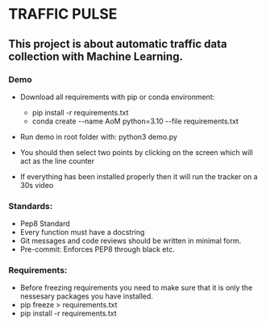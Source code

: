 # TRAFFIC PULSE

## This project is about automatic traffic data collection with Machine Learning.

### Demo
- Download all requirements with pip or conda environment:
    - pip install -r requirements.txt
    - conda create --name AoM python=3.10 --file requirements.txt

- Run demo in root folder with: python3 demo.py
- You should then select two points by clicking on the screen which will act as the line counter
- If everything has been installed properly then it will run the tracker on a 30s video

### Standards:
- Pep8 Standard
- Every function must have a docstring
- Git messages and code reviews should be written in minimal form.
- Pre-commit: Enforces PEP8 through black etc.

### Requirements:
- Before freezing requirements you need to make sure that it is only the nessesary packages you have installed.
- pip freeze > requirements.txt
- pip install -r requirements.txt
